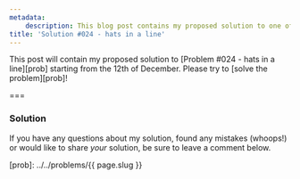 ```yaml
---
metadata:
    description: This blog post contains my proposed solution to one of the problems of this blog.
title: 'Solution #024 - hats in a line'
---
```


This post will contain my proposed solution to [Problem #024 - hats in a line][prob] starting from the 12th of December. Please try to [solve the problem][prob]!
<!--This post contains my proposed solution to [Problem #024 - hats in a line][prob]. Please do not read this solution before making a serious attempt [at the problem][prob].-->

===

### Solution



If you have any questions about my solution, found any mistakes (whoops!) or would like to share *your* solution, be sure to leave a comment below.

[prob]: ../../problems/{{ page.slug }}
